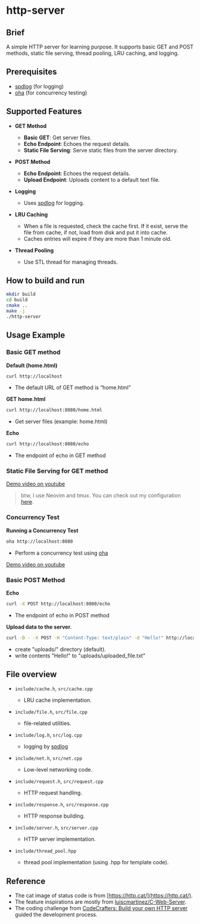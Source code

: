# http-server

## Brief
A simple HTTP server for learning purpose. It supports basic GET and POST methods, static file serving, thread pooling, LRU caching, and logging.


## Prerequisites
- [spdlog](https://github.com/gabime/spdlog) (for logging)
- [oha](https://github.com/hatoo/oha) (for concurrency testing)


## Supported Features
- **GET Method**
    - **Basic GET**: Get server files.
    - **Echo Endpoint**: Echoes the request details.
    - **Static File Serving**: Serve static files from the server directory.

- **POST Method**
    - **Echo Endpoint**: Echoes the request details.
    - **Upload Endpoint**: Uploads content to a default text file.

- **Logging**
    - Uses [spdlog](https://github.com/gabime/spdlog) for logging.

- **LRU Caching**
    - When a file is requested, check the cache first. If it exist, serve the file from cache, if not, load from disk and put it into cache.
    - Caches entries will expire if they are more than 1 minute old.

- **Thread Pooling**
    - Use STL thread for managing threads.


## How to build and run
```sh
mkdir build
cd build
cmake ..
make -j
./http-server
```

## Usage Example
### Basic GET method
**Default (home.html)**
```sh
curl http://localhost
```
- The default URL of GET method is “home.html”


**GET home.html**
```sh
curl http://localhost:8080/home.html
```
- Get server files (example: home.html)


**Echo**
```sh
curl http://localhost:8080/echo
```
- The endpoint of echo in GET method


### Static File Serving for GET method

[Demo video on youtube](https://www.youtube.com/embed/jR403dP_xM4?si=ZpQ780OJhhJx498Z)
> btw, I use Neovim and tmux. You can check out my configuration [here](https://github.com/kfwu1999/dotfiles).


### Concurrency Test
**Running a Concurrency Test**

```sh
oha http://localhost:8080
```
- Perform a concurrency test using [oha](https://github.com/hatoo/oha)

[Demo video on youtube](https://www.youtube.com/watch?v=5g29z_3Lq2c)


### Basic POST Method
**Echo**
```sh
curl -X POST http://localhost:8080/echo
```
- The endpoint of echo in POST method


**Upload data to the server.**

```sh
curl -D - -X POST -H "Content-Type: text/plain" -d "Hello!" http://localhost:8080/upload
```
- create "uploads/" directory (default).
- write contents "Hello!" to "uploads/uploaded_file.txt"


## File overview
- `include/cache.h`, `src/cache.cpp`
    - LRU cache implementation.

- `include/file.h`, `src/file.cpp`
    - file-related utilities.

- `include/log.h`, `src/log.cpp`
    - logging by [spdlog](https://github.com/gabime/spdlog)

- `include/net.h`, `src/net.cpp`
    - Low-level networking code.

- `include/request.h`, `src/request.cpp`
    - HTTP request handling.

- `include/response.h`, `src/response.cpp`
    - HTTP response building.

- `include/server.h`, `src/server.cpp`
    - HTTP server implementation.

- `include/thread_pool.hpp`
    - thread pool implementation (using .hpp for template code).


## Reference
- The cat image of status code is from [https://http.cat/](https://http.cat/).
- The feature inspirations are mostly from [luiscmartinez/C-Web-Server](https://github.com/luiscmartinez/C-Web-Server/tree/master).
- The coding challenge from [CodeCrafters: Build your own HTTP server](https://app.codecrafters.io/courses/http-server) guided the development process.
